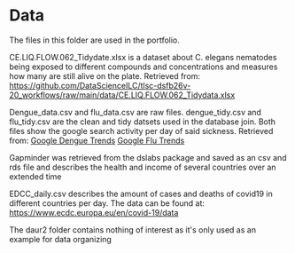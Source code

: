 # Data 

The files in this folder are used in the portfolio.

CE.LIQ.FLOW.062_Tidydate.xlsx is a dataset about C. elegans nematodes being exposed to different compounds and concentrations and measures how many are still alive on the plate. Retrieved from: https://github.com/DataScienceILC/tlsc-dsfb26v-20_workflows/raw/main/data/CE.LIQ.FLOW.062_Tidydata.xlsx

Dengue_data.csv and flu_data.csv are raw files. dengue_tidy.csv and flu_tidy.csv are the clean and tidy datsets used in the database join. Both files show the google search activity per day of said sickness.
Retrieved from:
[Google Dengue Trends](http://www.google.org/denguetrends)
[Google Flu Trends](http://www.google.org/flutrends)

Gapminder was retrieved from the dslabs package and saved as an csv and rds file and describes the health and income of several countries over an extended time

EDCC_daily.csv describes the amount of cases and deaths of covid19 in different countries per day. The data can be found at: https://www.ecdc.europa.eu/en/covid-19/data

The daur2 folder contains nothing of interest as it's only used as an example for data organizing